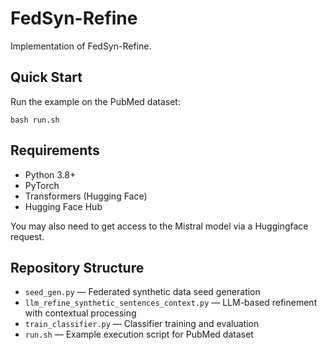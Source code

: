 # FedSyn-Refine

Implementation of FedSyn-Refine.

## Quick Start

Run the example on the PubMed dataset:

`bash run.sh`

## Requirements

- Python 3.8+
- PyTorch
- Transformers (Hugging Face)
- Hugging Face Hub

You may also need to get access to the Mistral model via a Huggingface request. 

## Repository Structure

- `seed_gen.py` — Federated synthetic data seed generation
- `llm_refine_synthetic_sentences_context.py` — LLM-based refinement with contextual processing
- `train_classifier.py` — Classifier training and evaluation
- `run.sh` — Example execution script for PubMed dataset


